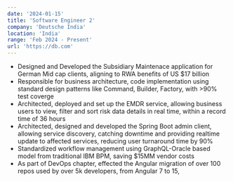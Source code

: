 ```yaml
---
date: '2024-01-15'
title: 'Software Engineer 2'
company: 'Deutsche India'
location: 'India'
range: 'Feb 2024 - Present'
url: 'https://db.com'
---
```


- Designed and Developed the Subsidiary Maintenace application for German Mid cap clients, aligning to RWA benefits of US $17 billion
- Responsible for business architecture, code implementation using standard design patterns like Command, Builder, Factory, with >90% test coverge
- Architected, deployed and set up the EMDR service, allowing business users to view, filter and sort risk data details in real time, within a record time of 36 hours
- Architected, designed and developed the Spring Boot admin client, allowing service discovery, catching downtime and providing realtime update to affected services, reducing user turnaround time by 90%
- Standardized workflow management using GraphQL-Oracle based model from traditional IBM BPM, saving $15MM vendor costs
- As part of DevOps chapter, effected the Angular migration of over 100 repos used by over 5k developers, from Angular 7 to 15, 